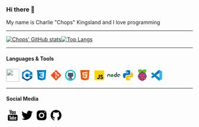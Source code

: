 ### Hi there 👋

My name is Charlie "Chops" Kingsland and I love programming

---

[![Chops' GitHub stats](https://github-readme-stats.vercel.app/api?username=ChopsKingsland&hide=issues&count_private=true&show_icons=true)](https://github.com/anuraghazra/github-readme-stats)[![Top Langs](https://github-readme-stats.vercel.app/api/top-langs/?username=ChopsKingsland&layout=compact)](https://github.com/anuraghazra/github-readme-stats)

---
#### Languages & Tools
<img src="https://github.com/ChopsKingsland/ChopsKingsland/blob/master/https://github.com/ChopsKingsland/ChopsKingsland/blob/master/images/arduino.png" height="35" width="35">    <img src="https://github.com/ChopsKingsland/ChopsKingsland/blob/master/images/c++.png" height="35" width="35">    <img src="https://github.com/ChopsKingsland/ChopsKingsland/blob/master/images/css.png" height="35" width="35">    <img src="https://github.com/ChopsKingsland/ChopsKingsland/blob/master/images/git.png" height="35" width="35">    <img src="https://github.com/ChopsKingsland/ChopsKingsland/blob/master/images/github.png" height="35" width="35">    <img src="https://github.com/ChopsKingsland/ChopsKingsland/blob/master/images/html.png" height="35" width="35">    <img src="https://github.com/ChopsKingsland/ChopsKingsland/blob/master/images/js.png" height="35" width="35">    <img src="https://github.com/ChopsKingsland/ChopsKingsland/blob/master/images/node.png" height="35" width="35">    <img src="https://github.com/ChopsKingsland/ChopsKingsland/blob/master/images/python.png" height="35" width="35">    <img src="https://github.com/ChopsKingsland/ChopsKingsland/blob/master/images/rpi.png" height="35" width="35">    <img src="https://github.com/ChopsKingsland/ChopsKingsland/blob/master/images/vscode.png" height="35" width="35">

---
#### Social Media
<a href="https://www.youtube.com/chops16"><img src="https://github.com/ChopsKingsland/ChopsKingsland/blob/master/images/yt.png" height="35" width="35"><a>    <a href="https://www.twitter.com/chopskingsland"><img src="https://github.com/ChopsKingsland/ChopsKingsland/blob/master/images/twitter.png" height="35" width="35"><a>    <a href="https://www.instagram.com/chops.photos"><img src="https://github.com/ChopsKingsland/ChopsKingsland/blob/master/images/ig.png" height="35" width="35"><a>    <a href="https://www.github.com/chopskingsland"><img src="https://github.com/ChopsKingsland/ChopsKingsland/blob/master/images/github2.png" height="35" width="35"><a>    
<!--
**ChopsKingsland/ChopsKingsland** is a ✨ _special_ ✨ repository because its `README.md` (this file) appears on your GitHub profile.

Here are some ideas to get you started:

- 🔭 I’m currently working on ...
- 🌱 I’m currently learning ...
- 👯 I’m looking to collaborate on ...
- 🤔 I’m looking for help with ...
- 💬 Ask me about ...
- 📫 How to reach me: ...
- 😄 Pronouns: ...
- ⚡ Fun fact: ...
-->
